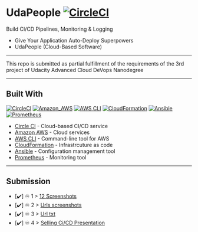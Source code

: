 # UdaPeople  [![CircleCI](https://circleci.com/gh/salahbeeh/udapeople.svg?style=svg)](https://circleci.com/gh/udapeople/udapeople)

Build CI/CD Pipelines, Monitoring & Logging
   
*  Give Your Application Auto-Deploy Superpowers
*  UdaPeople (Cloud-Based Software)
---

This repo is submitted as partial fulfillment of the requirements of the 3rd project of Udacity Advanced Cloud DeVops Nanodegree  

---
## Built With
[![CircleCI](https://img.shields.io/badge/CircleCI-black?style=plastic&logo=CircleCI)](https://www.circleci.com/)
[![Amazon_AWS](https://img.shields.io/badge/Amazon_AWS-orange?style=plastic&logo=Amazon%20aws)](https://aws.amazon.com/)
[![AWS CLI](https://img.shields.io/badge/AWS_CLI-orange?style=plastic&logo=Amazon%20aws)](https://aws.amazon.com/cli/)
[![CloudFormation](https://img.shields.io/badge/CloudFormation-orange?style=plastic&logo=Amazon%20aws)](https://aws.amazon.com/cli/)
[![Ansible](https://img.shields.io/badge/Ansible-black?style=plastic&logo=Ansible)](https://www.ansible.com/)
[![Prometheus](https://img.shields.io/badge/Prometheus-white?style=plastic&logo=Prometheus)](https://prometheus.io/)
- [Circle CI](www.circleci.com) - Cloud-based CI/CD service
- [Amazon AWS](https://aws.amazon.com/) - Cloud services
- [AWS CLI](https://aws.amazon.com/cli/) - Command-line tool for AWS
- [CloudFormation](https://aws.amazon.com/cloudformation/) - Infrastrcuture as code
- [Ansible](https://www.ansible.com/) - Configuration management tool
- [Prometheus](https://prometheus.io/) - Monitoring tool

---
## Submission 
- [✔️] ♾️ 1 > [12 Screenshots](https://github.com/salahbeeh/udapeople/tree/master/Screenshots/Screenshots)
- [✔️] ♾️ 2 > [Urls screenshots](https://github.com/salahbeeh/udapeople/tree/master/Screenshots/Screenshots)
- [✔️] ♾️ 3 > [Url txt](https://github.com/salahbeeh/udapeople/blob/master/url.txt)
- [✔️] ♾️ 4 > [Selling Ci/CD Presentation](https://github.com/salahbeeh/udapeople/blob/master/Presentation.pdf)
